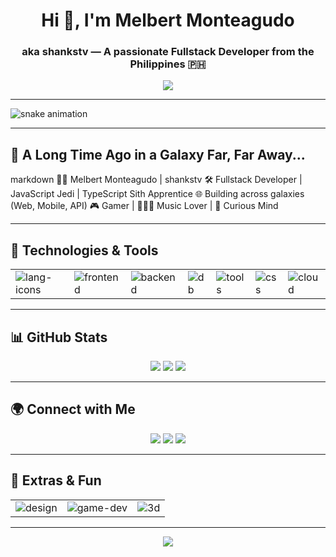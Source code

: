 <h1 align="center">Hi 👋, I'm Melbert Monteagudo</h1>
<h3 align="center">aka shankstv — A passionate Fullstack Developer from the Philippines 🇵🇭</h3>

<!-- Typing SVG with cool font -->
<p align="center">

  <img src="https://readme-typing-svg.herokuapp.com?font=Old+English+Text+MT&size=30&duration=5000&color=FFE81F&center=true&vCenter=true&multiline=true&width=800&height=120&lines=Welcome+to+my+Star+Wars-themed+Profile!;This+is+where+the+coding+force+is+strong!" />
</p>

<!-- ---

<picture>
  <source media="(prefers-color-scheme: dark)" srcset="https://raw.githubusercontent.com/shankstv/shankstv/output/snk-contribution-graph-dark.svg">
  <source media="(prefers-color-scheme: light)" srcset="https://raw.githubusercontent.com/shankstv/shankstv/output/snk-contribution-graph.svg">
  <img alt="snk contribution graph" src="https://raw.githubusercontent.com/shankstv/shankstv/output/snk-contribution-graph.svg">
</picture>

--- -->

---

<picture>
  <source media="(prefers-color-scheme: dark)" srcset="https://raw.githubusercontent.com/shankstv/shankstv/output/snake-dark.svg">
  <source media="(prefers-color-scheme: light)" srcset="https://raw.githubusercontent.com/shankstv/shankstv/output/snake.svg">
  <img alt="snake animation" src="https://raw.githubusercontent.com/shankstv/shankstv/output/snake.svg">
</picture>


---

## 🌌 A Long Time Ago in a Galaxy Far, Far Away...

markdown
🧔🏻 Melbert Monteagudo | shankstv
🛠️ Fullstack Developer | JavaScript Jedi | TypeScript Sith Apprentice
🌐 Building across galaxies (Web, Mobile, API)
🎮 Gamer | 👨🏻‍🎤 Music Lover | 🧠 Curious Mind


---


## 🚀 Technologies & Tools

<table>
  <tr>
    <td><img src="https://skillicons.dev/icons?i=html,css,js,ts" alt="lang-icons" /></td>
    <td><img src="https://skillicons.dev/icons?i=react,vue" alt="frontend" /></td>
    <td><img src="https://skillicons.dev/icons?i=laravel" alt="backend" /></td>
    <td><img src="https://skillicons.dev/icons?i=postgres,mysql,mongodb" alt="db" /></td>
    <td><img src="https://skillicons.dev/icons?i=docker,git,github,vscode,visualstudio" alt="tools" /></td>
    <td><img src="https://skillicons.dev/icons?i=tailwind,css,bootstrap" alt="css" /></td>
    <td><img src="https://skillicons.dev/icons?i=aws,firebase" alt="cloud" /></td>
  </tr>
</table>

---

## 📊 GitHub Stats

<p align="center">
  <img src="https://github-readme-stats.vercel.app/api?username=shankstv&show_icons=true&theme=gotham" />
  <img src="https://github-readme-streak-stats.herokuapp.com/?user=shankstv&theme=gotham" />
  <img src="https://github-readme-stats.vercel.app/api/top-langs/?username=shankstv&layout=compact&theme=gotham" />
</p>

---

## 🌍 Connect with Me

<p align="center">
  <a href="https://twitter.com/shankstv"><img src="https://img.shields.io/badge/Facebook-1DA1F2?style=for-the-badge&logo=twitter&logoColor=white"/></a>
  <a href="https://www.linkedin.com/in/melbert-monteagudo-215532301/"><img src="https://img.shields.io/badge/LinkedIn-0077B5?style=for-the-badge&logo=linkedin&logoColor=white"/></a>
  <a href="mailto:melbertmonteagudo@gmail.com"><img src="https://img.shields.io/badge/Gmail-EA4335?style=for-the-badge&logo=gmail&logoColor=white"/></a>
</p>

---

## 🔧 Extras & Fun

<table>
  <tr>
    <td><img src="https://skillicons.dev/icons?i=figma,ps,ae,premiere" alt="design" /></td>
    <td><img src="https://skillicons.dev/icons?i=unity" alt="game-dev" /></td>
    <td><img src="https://skillicons.dev/icons?i=blender" alt="3d" /></td>
  </tr>
</table>

---

<p align="center">
  <img src="https://github-profile-trophy.vercel.app/?username=shankstv&theme=tokyonight&row=1&column=6" />
</p>
